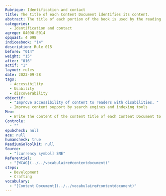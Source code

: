 ```yaml
---
Rubrique: Identification and contact
title: The title of each Content Document identifies its content.
abstract: The title of each portion of the book is used by the reading systems to indicate the progress and possibly exported with the annotations. Asset technologies can also be referenced and relied on to facilitate navigation and repeatability in the work
categories:
  - Identification and contact
agrege: O4098-E014
opquast: 4 098
indiceebook: "14"
description: Rule 015
before: "014"
weight: "15"
after: "016"
actif: "1"
layout: rules
date: 2023-09-28
tags:
  - Accessibility
  - Usability
  - discoverability
objectif:
  - "Improve accessibility of content to readers with disabilities. "
  - Improve content support by search engines and indexing tools
Meo:
  - Write the content of the content title of each Content Document to indicate the name of the site.
Controle:
  - ""
epubcheck: null
ace: null
humancheck: true
ReadiumGoToolkit: null
Source:
  - "[currency symbol] SNE"
Referentiel:
  - "[WCAG](../../vocabulaire#contentdocument)"
steps:
  - Development
  - Crafting
vocabulary: 
  - "[Content Document](../../vocabulaire#contentdocument)"
---
```


